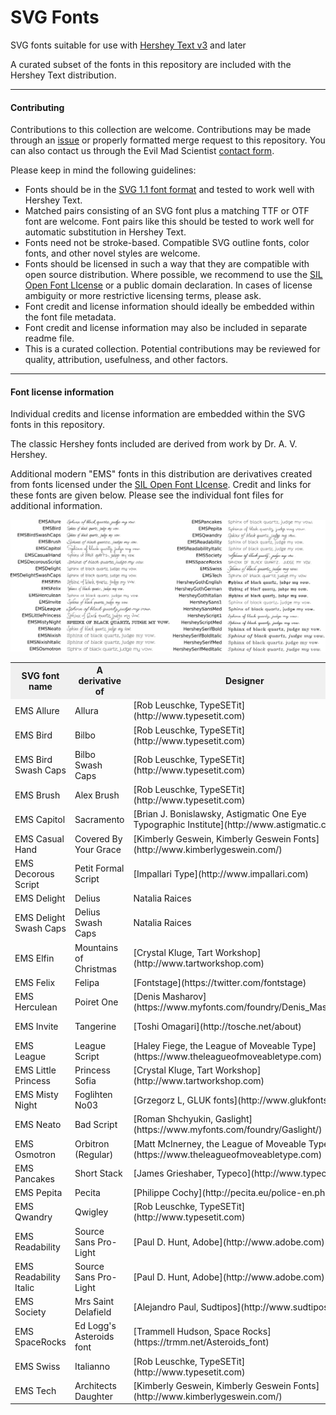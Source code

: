 # SVG Fonts

SVG fonts suitable for use with [Hershey Text v3](https://gitlab.com/oskay/hershey-text) and later

A curated subset of the fonts in this repository are included with the Hershey Text distribution.

----

#### Contributing

Contributions to this collection are welcome. Contributions may be made through an [issue](https://gitlab.com/oskay/svg-fonts/issues) or properly formatted merge request to this repository.
You can also contact us through the Evil Mad Scientist [contact form](https://shop.evilmadscientist.com/contact).

Please keep in mind the following guidelines:
*  Fonts should be in the [SVG 1.1 font format](https://www.w3.org/TR/SVG11/fonts.html) and tested to work well with Hershey Text.
*  Matched pairs consisting of an SVG font plus a matching TTF or OTF font are welcome. 
Font pairs like this should be tested to work well for automatic substitution in Hershey Text.
*  Fonts need not be stroke-based. Compatible SVG outline fonts, color fonts, and other novel styles are welcome.
*  Fonts should be licensed in such a way that they are compatible with open source distribution.
Where possible, we recommend to use the [SIL Open Font LIcense](https://scripts.sil.org/OFL) or a public
domain declaration. In cases of license ambiguity or more restrictive licensing terms, please ask.
*  Font credit and license information should ideally be embedded within the font file metadata.
*  Font credit and license information may also be included in separate readme file.
*  This is a curated collection. Potential contributions may be reviewed for quality, attribution, usefulness, and other factors.


----

#### Font license information

Individual credits and license information are embedded within the SVG fonts in this repository.

The classic Hershey fonts included are derived from
work by Dr. A. V. Hershey.

Additional modern "EMS" fonts in this distribution are
derivatives created from fonts licensed under the [SIL Open Font LIcense](https://scripts.sil.org/OFL). Credit and links for these fonts are given below.
Please see the individual font files for additional information.


![Sample table, generated by the Extensions - Text - Hershey Text - Utilities - Generate Font Table function](samples.png)

<table>
<tbody>
<tr>

<th align="center" style="background:#f0f0f0;"><b>SVG font name</b></th>

<th align="center" style="background:#f0f0f0;"><b>A derivative of</b></th>

<th align="center" style="background:#f0f0f0;"><b>Designer</b></th>

<th align="center" style="background:#f0f0f0;"><b>Reference</b></th>

</tr>

<tr>

<td>EMS Allure</td>

<td>Allura</td>

<td>[Rob Leuschke, TypeSETit](http://www.typesetit.com)</td>

<td>[Google Font Page](https://fonts.google.com/specimen/Allura)</td>

</tr>

<tr>

<td>EMS Bird</td>

<td>Bilbo</td>

<td>[Rob Leuschke, TypeSETit](http://www.typesetit.com)</td>

<td>[Google Font Page](https://fonts.google.com/specimen/Bilbo)</td>

</tr>

<tr>

<td>EMS Bird Swash Caps</td>

<td>Bilbo Swash Caps</td>

<td>[Rob Leuschke, TypeSETit](http://www.typesetit.com)</td>

<td>[Google Font Page](https://fonts.google.com/specimen/Bilbo+Swash+Caps)</td>

</tr>

<tr>

<td>EMS Brush</td>

<td>Alex Brush</td>

<td>[Rob Leuschke, TypeSETit](http://www.typesetit.com)</td>

<td>[Google Font Page](https://fonts.google.com/specimen/Alex+Brush)</td>

</tr>

<tr>

<td>EMS Capitol</td>

<td>Sacramento</td>

<td>[Brian J. Bonislawsky, Astigmatic One Eye Typographic Institute](http://www.astigmatic.com)</td>

<td>[Google Font Page](https://fonts.google.com/specimen/Sacramento)</td>

</tr>

<tr>

<td>EMS Casual Hand</td>

<td>Covered By Your Grace</td>

<td>[Kimberly Geswein, Kimberly Geswein Fonts](http://www.kimberlygeswein.com/)</td>

<td>[Google Font Page](https://fonts.google.com/specimen/Covered+By+Your+Grace)</td>

</tr>

<tr>

<td>EMS Decorous Script</td>

<td>Petit Formal Script</td>

<td>[Impallari Type](http://www.impallari.com)</td>

<td>[Google Font Page](https://fonts.google.com/specimen/Petit+Formal+Script)</td>

</tr>

<tr>

<td>EMS Delight</td>

<td>Delius</td>

<td>Natalia Raices</td>

<td>[Google Font Page](https://fonts.google.com/specimen/Delius)</td>

</tr>

<tr>

<td>EMS Delight Swash Caps</td>

<td>Delius Swash Caps</td>

<td>Natalia Raices</td>

<td>[Google Font Page](https://fonts.google.com/specimen/Delius+Swash+Caps)</td>

</tr>

<tr>

<td>EMS Elfin</td>

<td>Mountains of Christmas</td>

<td>[Crystal Kluge, Tart Workshop](http://www.tartworkshop.com)</td>

<td>[Google Font Page](https://fonts.google.com/specimen/Mountains+of+Christmas)</td>

</tr>

<tr>

<td>EMS Felix</td>

<td>Felipa</td>

<td>[Fontstage](https://twitter.com/fontstage)</td>

<td>[Google Font Page](https://fonts.google.com/specimen/Felipa)</td>

</tr>

<tr>

<td>EMS Herculean</td>

<td>Poiret One</td>

<td>[Denis Masharov](https://www.myfonts.com/foundry/Denis_Masharov/)</td>

<td>[Google Font Page](https://fonts.google.com/specimen/Poiret+One)</td>

</tr>

<tr>

<td>EMS Invite</td>

<td>Tangerine</td>

<td>[Toshi Omagari](http://tosche.net/about)</td>

<td>[Google Font Page](https://fonts.google.com/specimen/Tangerine)</td>

</tr>

<tr>

<td>EMS League</td>

<td>League Script</td>

<td>[Haley Fiege, the League of Moveable Type](https://www.theleagueofmoveabletype.com)</td>

<td>[Google Font Page](https://fonts.google.com/specimen/League+Script)</td>

</tr>

<tr>

<td>EMS Little Princess</td>

<td>Princess Sofia</td>

<td>[Crystal Kluge, Tart Workshop](http://www.tartworkshop.com)</td>

<td>[Google Font Page](https://fonts.google.com/specimen/Allura)</td>

</tr>

<tr>

<td>EMS Misty Night</td>

<td>Foglihten No03</td>

<td>[Grzegorz L, GLUK fonts](http://www.glukfonts.pl)</td>

<td>[FontSquirrel Page](https://www.fontsquirrel.com/fonts/foglihten)</td>

</tr>

<tr>

<td>EMS Neato</td>

<td>Bad Script</td>

<td>[Roman Shchyukin, Gaslight](https://www.myfonts.com/foundry/Gaslight/)</td>

<td>[Google Font Page](https://fonts.google.com/specimen/Bad+Script)</td>

</tr>

<tr>

<td>EMS Osmotron</td>

<td>Orbitron (Regular)</td>

<td>[Matt McInerney, the League of Moveable Type](https://www.theleagueofmoveabletype.com)</td>

<td>[Google Font Page](https://fonts.google.com/specimen/Orbitron)</td>

</tr>

<tr>

<td>EMS Pancakes</td>

<td>Short Stack</td>

<td>[James Grieshaber, Typeco](http://www.typeco.com)</td>

<td>[Google Font Page](https://fonts.google.com/specimen/Short+Stack)</td>

</tr>

<tr>

<td>EMS Pepita</td>

<td>Pecita</td>

<td>[Philippe Cochy](http://pecita.eu/police-en.php)</td>

<td>[FontSquirrel Page](https://www.fontsquirrel.com/fonts/Pecita)</td>

</tr>

<tr>

<td>EMS Qwandry</td>

<td>Qwigley</td>

<td>[Rob Leuschke, TypeSETit](http://www.typesetit.com)</td>

<td>[Google Font Page](https://fonts.google.com/specimen/Qwigley)</td>

</tr>

<tr>

<td>EMS Readability</td>

<td>Source Sans Pro-Light</td>

<td>[Paul D. Hunt, Adobe](http://www.adobe.com)</td>

<td>[Google Font Page](https://fonts.google.com/specimen/Source+Sans+Pro)</td>

</tr>

<tr>

<td>EMS Readability Italic</td>

<td>Source Sans Pro-Light</td>

<td>[Paul D. Hunt, Adobe](http://www.adobe.com)</td>

<td>[Google Font Page](https://fonts.google.com/specimen/Source+Sans+Pro)</td>

</tr>

<tr>

<td>EMS Society</td>

<td>Mrs Saint Delafield</td>

<td>[Alejandro Paul, Sudtipos](http://www.sudtipos.com)</td>

<td>[Google Font Page](https://fonts.google.com/specimen/Mrs+Saint+Delafield)</td>

</tr>

<tr>

<td>EMS SpaceRocks</td>

<td>Ed Logg's Asteroids font</td>

<td>[Trammell Hudson, Space Rocks](https://trmm.net/Asteroids_font)</td>

<td>(No Google Font Page)</td>

</tr>

<tr>

<td>EMS Swiss</td>

<td>Italianno</td>

<td>[Rob Leuschke, TypeSETit](http://www.typesetit.com)</td>

<td>[Google Font Page](https://fonts.google.com/specimen/Italianno)</td>

</tr>

<tr>

<td>EMS Tech</td>

<td>Architects Daughter</td>

<td>[Kimberly Geswein, Kimberly Geswein Fonts](http://www.kimberlygeswein.com/)</td>

<td>[Google Font Page](https://fonts.google.com/specimen/Architects+Daughter)</td>

</tr>

</tbody>

</table>



